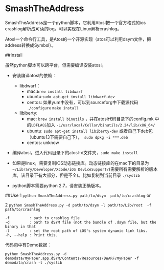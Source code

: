 SmashTheAddress
===============

SmashTheAddress是一个python脚本，它利用Atosl把一个官方格式的ios crashlog解析成可读的log。可以实现在Linux解析crashlog。

Atosl一个命令行工具，是Atos的一个开源实现（atos可以利用dsym文件，把address转换成Symbol）。

##Install

虽然python脚本可以跨平台，但需要编译安装atosl。

- 安装编译atosl的依赖：
	- libdwarf：
		- mac:`brew install libdwarf`
		- ubuntu:`sudo apt-get install libdwarf-dev`
		- centos: 如果yum中没有，可以到sourceforg中下载源代码 `./configure` `make install`
	- libiberty:
		- mac: `brew install binutils` ，并在atosl代码目录下的config.mk 中的`LDFLAGS`加入 `-L/usr/local/Cellar/binutils/2.24/lib/x86_64/`
		- ubuntu: `sudo apt-get install libiberty-dev` 或者自己下deb包（ubuntu13下需要自己下），` sudo dpkg -i ***.deb`
		- centos: unknow
	
- 编译atosl。进入代码目录下的atosl-d文件夹，`sudo make install`
- 如果是linux，需要复制iOS动态链接库。动态链接库的在mac下的目录为`~/Library/Developer/Xcode/iOS DeviceSupport/`(需要所有需要解析的版本库，该目录下有大部分，但是不全)。比如复制到当前目录 `./syslib`
- python脚本需要python 2.7，请安装正确版本。

##Use
1 `python SmashTheAddress.py path/to/dsym  path/to/crashlog`   or

2 `python SmashTheAddress.py -d path/to/dsym -l path/to/Lib/root  -f path/to/crashlog`

    -f         : path to crashlog file
    -d         : path to dSYM file (not the bundle of .dsym file, but the binary in that
    -l         : set the root path of iOS's system dynamic link libs. 
    -h, --help : Print this.
    
代码包中有Demo数据：

`python SmashTheAddress.py -d demodata/MyPaper.app.dSYM/Contents/Resources/DWARF/MyPaper -f demodata/crash -l ./syslib`
